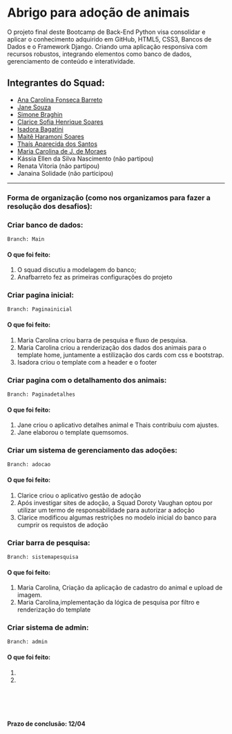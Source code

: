 # Abrigo para adoção de animais

O projeto final deste Bootcamp de Back-End Python visa consolidar e aplicar o conhecimento adquirido em GitHub, HTML5, CSS3, Bancos de Dados e o Framework Django. Criando uma aplicação responsiva com recursos robustos, integrando elementos como banco de dados, gerenciamento de conteúdo e interatividade.

## Integrantes do Squad:

- [Ana Carolina Fonseca Barreto](https://github.com/anafbarreto)
- [Jane Souza](https://github.com/janessf)
- [Simone Braghin](https://github.com/SimoneBraghin)
- [Clarice Sofia Henrique Soares](https://github.com/claricesoares)
- [Isadora Bagatini](https://github.com/IsahBag)
- [Maitê Haramoni Soares](https://github.com/maiharamoni)
- [Thaís Aparecida dos Santos](https://github.com/ThaisAp10)
- [Maria Carolina de J. de Moraes](https://github.com/CarolinaSanches24)
- Kássia Ellen da Silva Nascimento (não partipou)
- Renata Vitoria (não partipou)
- Janaina Solidade (não participou)

---

### Forma de organização (como nos organizamos para fazer a resolução dos desafios):

### Criar banco de dados:

    Branch: Main

#### O que foi feito:

1. O squad discutiu a modelagem do banco;
2. Anafbarreto fez as primeiras configurações do projeto

### Criar pagina inicial:

    Branch: Paginainicial

#### O que foi feito:

1. Maria Carolina criou barra de pesquisa e fluxo de pesquisa.
2.  Maria Carolina criou a renderização dos dados dos animais para o template home, juntamente a estilização dos cards com css e bootstrap.
3. Isadora criou o template com a header e o footer

### Criar pagina com o detalhamento dos animais:

    Branch: Paginadetalhes

#### O que foi feito:

1. Jane criou o aplicativo detalhes animal e Thais contribuiu com ajustes.
2. Jane elaborou o template quemsomos.

### Criar um sistema de gerenciamento das adoções:

    Branch: adocao

#### O que foi feito:

1. Clarice criou o aplicativo gestão de adoção
2. Após investigar sites de adoção, a Squad Doroty Vaughan optou por utilizar um termo de responsabilidade para autorizar a adoção
3. Clarice modificou algumas restrições no modelo inicial do banco para cumprir os requistos de adoção

### Criar barra de pesquisa:

    Branch: sistemapesquisa

#### O que foi feito:

1. Maria Carolina, Criação da aplicação de cadastro do animal e upload de imagem.
2. Maria Carolina,implementação da lógica de pesquisa por filtro e renderização do template 

### Criar sistema de admin:

    Branch: admin

#### O que foi feito:

1.
2.

<br><br><br>

#### Prazo de conclusão: 12/04
